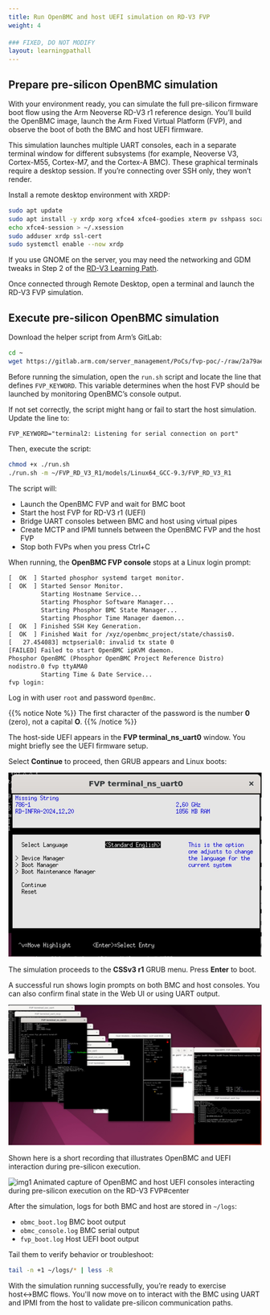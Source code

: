 ```yaml
---
title: Run OpenBMC and host UEFI simulation on RD-V3 FVP
weight: 4

### FIXED, DO NOT MODIFY
layout: learningpathall
---
```


## Prepare pre-silicon OpenBMC simulation

With your environment ready, you can simulate the full pre-silicon firmware boot flow using the Arm Neoverse RD-V3 r1 reference design. You’ll build the OpenBMC image, launch the Arm Fixed Virtual Platform (FVP), and observe the boot of both the BMC and host UEFI firmware.

This simulation launches multiple UART consoles, each in a separate terminal window for different subsystems (for example, Neoverse V3, Cortex-M55, Cortex-M7, and the Cortex-A BMC). These graphical terminals require a desktop session. If you’re connecting over SSH only, they won’t render.

Install a remote desktop environment with XRDP:

```bash
sudo apt update
sudo apt install -y xrdp xorg xfce4 xfce4-goodies xterm pv sshpass socat
echo xfce4-session > ~/.xsession
sudo adduser xrdp ssl-cert
sudo systemctl enable --now xrdp
```

If you use GNOME on the server, you may need the networking and GDM tweaks in Step 2 of the [RD-V3 Learning Path](/learning-paths/servers-and-cloud-computing/neoverse-rdv3-swstack/4_rdv3_on_fvp/).

Once connected through Remote Desktop, open a terminal and launch the RD-V3 FVP simulation.

## Execute pre-silicon OpenBMC simulation

Download the helper script from Arm’s GitLab:

```bash
cd ~
wget https://gitlab.arm.com/server_management/PoCs/fvp-poc/-/raw/2a79ae93560969a3b802dfb3d7d89f9fd9dee5a6/run.sh
```

Before running the simulation, open the `run.sh` script and locate the line that defines `FVP_KEYWORD`.
This variable determines when the host FVP should be launched by monitoring OpenBMC’s console output.

If not set correctly, the script might hang or fail to start the host simulation.
Update the line to:

```output
FVP_KEYWORD="terminal2: Listening for serial connection on port"
```

Then, execute the script:

```bash
chmod +x ./run.sh
./run.sh -m ~/FVP_RD_V3_R1/models/Linux64_GCC-9.3/FVP_RD_V3_R1
```

The script will:

- Launch the OpenBMC FVP and wait for BMC boot
- Start the host FVP for RD-V3 r1 (UEFI)
- Bridge UART consoles between BMC and host using virtual pipes
- Create MCTP and IPMI tunnels between the OpenBMC FVP and the host FVP
- Stop both FVPs when you press Ctrl+C

When running, the **OpenBMC FVP console** stops at a Linux login prompt:

```output
[  OK  ] Started phosphor systemd target monitor.
[  OK  ] Started Sensor Monitor.
         Starting Hostname Service...
         Starting Phosphor Software Manager...
         Starting Phosphor BMC State Manager...
         Starting Phosphor Time Manager daemon...
[  OK  ] Finished SSH Key Generation.
[  OK  ] Finished Wait for /xyz/openbmc_project/state/chassis0.
[   27.454083] mctpserial0: invalid tx state 0
[FAILED] Failed to start OpenBMC ipKVM daemon.
Phosphor OpenBMC (Phosphor OpenBMC Project Reference Distro) nodistro.0 fvp ttyAMA0
         Starting Time & Date Service...
fvp login:
```

Log in with user `root` and password `0penBmc`.

{{% notice Note %}}
The first character of the password is the number **0** (zero), not a capital **O**.
{{% /notice %}}

The host-side UEFI appears in the **FVP terminal_ns_uart0** window. You might briefly see the UEFI firmware setup. 

Select **Continue** to proceed, then GRUB appears and Linux boots:

![img2 UEFI firmware setup menu in the FVP `terminal_ns_uart0` console before GRUB boots (OpenBMC/UEFI on RD-V3 FVP)#center](openbmc_hostuefi.jpg "UEFI firmware setup menu before GRUB boots")

The simulation proceeds to the **CSSv3 r1** GRUB menu. Press **Enter** to boot.

A successful run shows login prompts on both BMC and host consoles. You can also confirm final state in the Web UI or using UART output.

![img2 BMC and host consoles each showing a login prompt after a successful OpenBMC + host UEFI simulation on RD-V3 FVP#center](openbmc_cssv3_sim.jpg "Simulation success with BMC and host consoles")


Shown here is a short recording that illustrates OpenBMC and UEFI interaction during pre-silicon execution.

![img1 Animated capture of OpenBMC and host UEFI consoles interacting during pre-silicon execution on the RD-V3 FVP#center](openbmc_cssv3_running.gif "OpenBMC and UEFI consoles interacting during pre-silicon execution")


After the simulation, logs for both BMC and host are stored in `~/logs`:

- `obmc_boot.log`  BMC boot output
- `obmc_console.log`  BMC serial output
- `fvp_boot.log`  Host UEFI boot output

Tail them to verify behavior or troubleshoot:

```bash
tail -n +1 ~/logs/* | less -R
```

With the simulation running successfully, you’re ready to exercise host↔BMC flows. You'll now move on to interact with the BMC using UART and IPMI from the host to validate pre-silicon communication paths.
